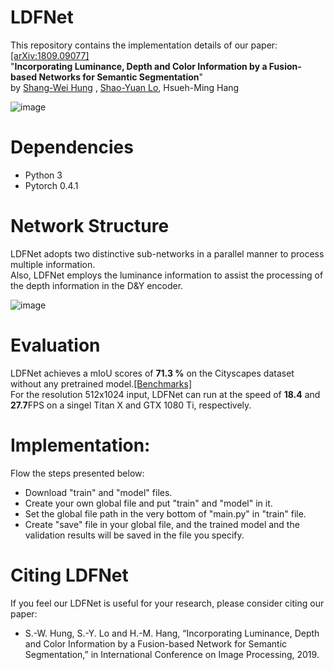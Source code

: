 # LDFNet
This repository contains the implementation details of our paper: [[arXiv:1809.09077]](https://arxiv.org/abs/1809.09077)  
"**Incorporating Luminance, Depth and Color Information by a Fusion-based Networks for Semantic Segmentation**"  
by [Shang-Wei Hung](https://github.com/shangweihung)  , [Shao-Yuan Lo](https://github.com/shaoyuanlo), Hsueh-Ming Hang      

![image](https://github.com/shangweihung/LDFNet/blob/master/Model_Photos/LDFNet_Overview.PNG)

# Dependencies
* Python 3  
* Pytorch 0.4.1   

# Network Structure
LDFNet adopts two distinctive sub-networks in a parallel manner to process multiple information.  
Also, LDFNet employs the luminance information to assist the processing of the depth information in the D&Y encoder.  
  
![image](https://github.com/shangweihung/LDFNet/blob/master/Model_Photos/LDFNet_Structure.PNG)

# Evaluation
LDFNet achieves a mIoU scores of **71.3 %** on the Cityscapes dataset without any pretrained model.[[Benchmarks]](https://www.cityscapes-dataset.com/benchmarks/)  
For the resolution 512x1024 input, LDFNet can run at the speed of **18.4** and **27.7**FPS on a singel Titan X and GTX 1080 Ti, respectively.  

# Implementation:
Flow the steps presented below:
* Download "train" and "model" files.  
* Create your own global file and put "train" and "model" in it.
* Set the global file path in the very bottom of "main.py" in "train" file.  
* Create "save" file in your global file, and the trained model and the validation results will be saved in the file you specify.  

# Citing LDFNet
If you feel our LDFNet is useful for your research, please consider citing our paper:  
    
* S.-W. Hung, S.-Y. Lo and H.-M. Hang, “Incorporating Luminance, Depth and Color Information by a Fusion-based Network for Semantic Segmentation,” in International Conference on Image Processing, 2019.
